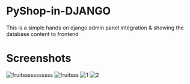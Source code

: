 # PyShop-in-DJANGO
This is a simple hands on django admin panel integration &amp; showing the database content to frontend
# Screenshots

![fruitsssssssssss](https://user-images.githubusercontent.com/55572863/205253556-6522ba11-36e4-4af7-917f-84b23d7ad66c.PNG)
![fruitsss](https://user-images.githubusercontent.com/55572863/205253577-df3e6362-d785-430f-8b11-620ba5370fc2.PNG)
![1](https://user-images.githubusercontent.com/55572863/205253979-ca896911-0a78-4578-b301-a7afd621b285.PNG)
![2](https://user-images.githubusercontent.com/55572863/205254002-132cb1af-0733-4642-96df-074ff87af71b.PNG)
